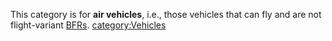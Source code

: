 This category is for **air vehicles**, i.e., those vehicles that can fly
and are not flight-variant [BFRs](BattleFrame_Robotics.md).
[category:Vehicles](category:Vehicles.md)
